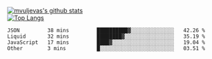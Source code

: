 [![mvuljevas's github stats](https://github-readme-stats.vercel.app/api?username=mvuljevas&show_icons=true&theme=dracula)](https://www.mvuljevas.com)
<br>
[![Top Langs](https://github-readme-stats.vercel.app/api/top-langs/?username=mvuljevas&theme=dracula)](https://www.mvuljevas.com)

<!--START_SECTION:waka-->
```text
JSON         38 mins         ██████████▓░░░░░░░░░░░░░░   42.26 % 
Liquid       32 mins         ████████▓░░░░░░░░░░░░░░░░   35.19 % 
JavaScript   17 mins         ████▓░░░░░░░░░░░░░░░░░░░░   19.04 % 
Other        3 mins          █░░░░░░░░░░░░░░░░░░░░░░░░   03.51 % 
```
<!--END_SECTION:waka-->
